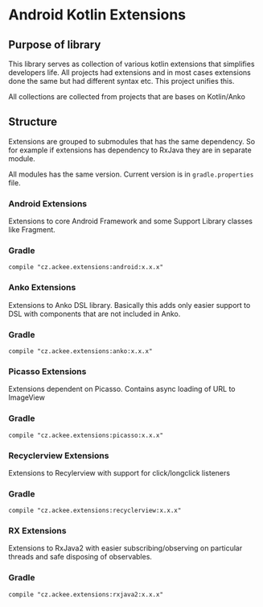 # Android Kotlin Extensions

## Purpose of library
This library serves as collection of various kotlin extensions that simplifies developers life. All projects had extensions and in most cases extensions done the same but had different syntax etc. This project unifies this.

All collections are collected from projects that are bases on Kotlin/Anko

## Structure
Extensions are grouped to submodules that has the same dependency. So for example if extensions has dependency to RxJava they are in separate module.

All modules has the same version. Current version is in `gradle.properties` file.
### Android Extensions
Extensions to core Android Framework and some Support Library classes like Fragment.

### Gradle
```
compile "cz.ackee.extensions:android:x.x.x"
```

### Anko Extensions
Extensions to Anko DSL library. Basically this adds only easier support to DSL with components that are not included in Anko.

### Gradle
```
compile "cz.ackee.extensions:anko:x.x.x"
```

### Picasso Extensions
Extensions dependent on Picasso. Contains async loading of URL to ImageView

### Gradle
```
compile "cz.ackee.extensions:picasso:x.x.x"
```

### Recyclerview Extensions
Extensions to Recylerview with support for click/longclick listeners

### Gradle
```
compile "cz.ackee.extensions:recyclerview:x.x.x"
```

### RX Extensions
Extensions to RxJava2 with easier subscribing/observing on particular threads and safe disposing of observables.

### Gradle
```
compile "cz.ackee.extensions:rxjava2:x.x.x"
```


